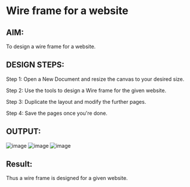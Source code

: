 # Wire frame for a website

## AIM:
To design a wire frame for a website.

## DESIGN STEPS:

Step 1:
Open a New Document and resize the canvas to your desired size.

Step 2:
Use the tools to design a Wire frame for the given website.

Step 3:
Duplicate the layout and modify the further pages.

Step 4:
Save the pages once you're done.

## OUTPUT:
![image](https://user-images.githubusercontent.com/94165326/152014489-49e6235a-b5a7-4c7f-9ca8-38132a8c0c85.png)
![image](https://user-images.githubusercontent.com/94165326/152014583-dc2af3a4-e158-4bd1-8097-1a17013d7798.png)
![image](https://user-images.githubusercontent.com/94165326/152014667-f712d4de-202e-4228-b83c-8c7a65cd6f97.png)




## Result:
Thus a wire frame is designed for a given website.

